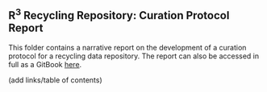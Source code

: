 ## R<sup>3</sup> Recycling Repository: Curation Protocol Report

This folder contains a narrative report on the development of a curation protocol for a recycling data repository. The report can also be
accessed in full as a GitBook [here](https://www.gitbook.com/book/rochellelundy/r3-recycling-repository/details).

(add links/table of contents)

